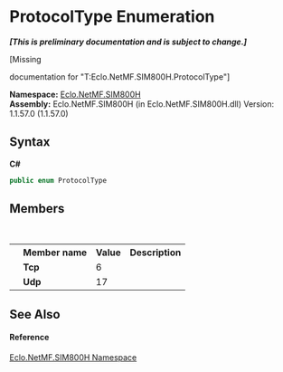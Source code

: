 # ProtocolType Enumeration
 _**\[This is preliminary documentation and is subject to change.\]**_

\[Missing <summary> documentation for "T:Eclo.NetMF.SIM800H.ProtocolType"\]

**Namespace:**&nbsp;<a href="N_Eclo_NetMF_SIM800H">Eclo.NetMF.SIM800H</a><br />**Assembly:**&nbsp;Eclo.NetMF.SIM800H (in Eclo.NetMF.SIM800H.dll) Version: 1.1.57.0 (1.1.57.0)

## Syntax

**C#**<br />
``` C#
public enum ProtocolType
```


## Members
&nbsp;<table><tr><th></th><th>Member name</th><th>Value</th><th>Description</th></tr><tr><td /><td target="F:Eclo.NetMF.SIM800H.ProtocolType.Tcp">**Tcp**</td><td>6</td><td /></tr><tr><td /><td target="F:Eclo.NetMF.SIM800H.ProtocolType.Udp">**Udp**</td><td>17</td><td /></tr></table>

## See Also


#### Reference
<a href="N_Eclo_NetMF_SIM800H">Eclo.NetMF.SIM800H Namespace</a><br />